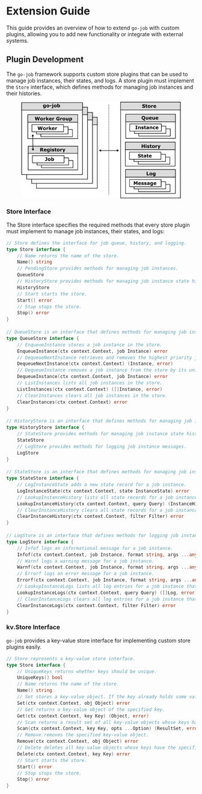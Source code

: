 # Extension Guide

This guide provides an overview of how to extend `go-job` with custom plugins, allowing you to add new functionality or integrate with external systems.

## Plugin Development

The `go-job` framework supports custom store plugins that can be used to manage job instances, their states, and logs. A store plugin must implement the `Store` interface, which defines methods for managing job instances and their histories.

<figure>
<img src="img/job-store.png" alt="job store" />
</figure>

### Store Interface

The Store interface specifies the required methods that every store plugin must implement to manage job instances, their states, and logs:

``` go
// Store defines the interface for job queue, history, and logging.
type Store interface {
    // Name returns the name of the store.
    Name() string
    // PendingStore provides methods for managing job instances.
    QueueStore
    // HistoryStore provides methods for managing job instance state history.
    HistoryStore
    // Start starts the store.
    Start() error
    // Stop stops the store.
    Stop() error
}

// QueueStore is an interface that defines methods for managing job instances in a pending state.
type QueueStore interface {
    // EnqueueInstance stores a job instance in the store.
    EnqueueInstance(ctx context.Context, job Instance) error
    // DequeueNextInstance retrieves and removes the highest priority job instance from the store. If no job instance is available, it returns nil.
    DequeueNextInstance(ctx context.Context) (Instance, error)
    // DequeueInstance removes a job instance from the store by its unique identifier.
    DequeueInstance(ctx context.Context, job Instance) error
    // ListInstances lists all job instances in the store.
    ListInstances(ctx context.Context) ([]Instance, error)
    // ClearInstances clears all job instances in the store.
    ClearInstances(ctx context.Context) error
}

// HistoryStore is an interface that defines methods for managing job instance state history.
type HistoryStore interface {
    // StateStore provides methods for managing job instance state history.
    StateStore
    // LogStore provides methods for logging job instance messages.
    LogStore
}

// StateStore is an interface that defines methods for managing job instance state history.
type StateStore interface {
    // LogInstanceState adds a new state record for a job instance.
    LogInstanceState(ctx context.Context, state InstanceState) error
    // LookupInstanceHistory lists all state records for a job instance that match the specified query. The returned history is sorted by their timestamp.
    LookupInstanceHistory(ctx context.Context, query Query) (InstanceHistory, error)
    // ClearInstanceHistory clears all state records for a job instance that match the specified filter.
    ClearInstanceHistory(ctx context.Context, filter Filter) error
}

// LogStore is an interface that defines methods for logging job instance messages.
type LogStore interface {
    // Infof logs an informational message for a job instance.
    Infof(ctx context.Context, job Instance, format string, args ...any) error
    // Warnf logs a warning message for a job instance.
    Warnf(ctx context.Context, job Instance, format string, args ...any) error
    // Errorf logs an error message for a job instance.
    Errorf(ctx context.Context, job Instance, format string, args ...any) error
    // LookupInstanceLogs lists all log entries for a job instance that match the specified query. The returned logs are sorted by their timestamp.
    LookupInstanceLogs(ctx context.Context, query Query) ([]Log, error)
    // ClearInstanceLogs clears all log entries for a job instance that match the specified filter.
    ClearInstanceLogs(ctx context.Context, filter Filter) error
}
```

### kv.Store Interface

`go-job` provides a key-value store interface for implementing custom store plugins easily.

``` go
// Store represents a key-value store interface.
type Store interface {
    // UniqueKeys returns whether keys should be unique.
    UniqueKeys() bool
    // Name returns the name of the store.
    Name() string
    // Set stores a key-value object. If the key already holds some value, it is overwritten.
    Set(ctx context.Context, obj Object) error
    // Get returns a key-value object of the specified key.
    Get(ctx context.Context, key Key) (Object, error)
    // Scan returns a result set of all key-value objects whose keys have the specified prefix.
    Scan(ctx context.Context, key Key, opts ...Option) (ResultSet, error)
    // Remove removes the specified key-value object.
    Remove(ctx context.Context, obj Object) error
    // Delete deletes all key-value objects whose keys have the specified prefix.
    Delete(ctx context.Context, key Key) error
    // Start starts the store.
    Start() error
    // Stop stops the store.
    Stop() error
}
```
